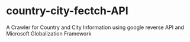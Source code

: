 # country-city-fectch-API
A Crawler for Country and City Information using google reverse API and Microsoft Globalization Framework
